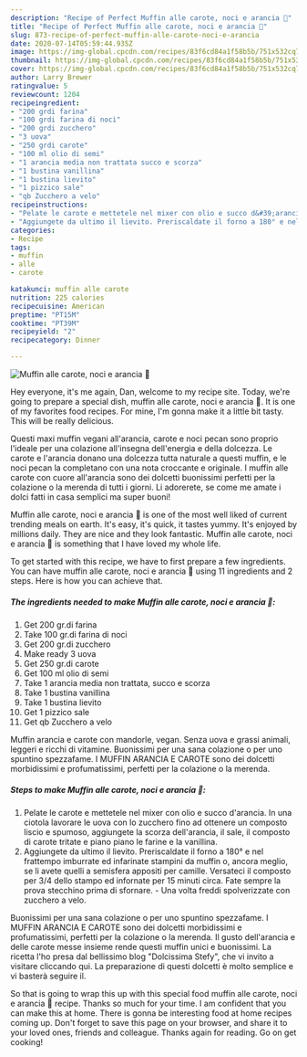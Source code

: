 ```yaml
---
description: "Recipe of Perfect Muffin alle carote, noci e arancia 🍊"
title: "Recipe of Perfect Muffin alle carote, noci e arancia 🍊"
slug: 873-recipe-of-perfect-muffin-alle-carote-noci-e-arancia
date: 2020-07-14T05:59:44.935Z
image: https://img-global.cpcdn.com/recipes/83f6cd84a1f58b5b/751x532cq70/muffin-alle-carote-noci-e-arancia-🍊-recipe-main-photo.jpg
thumbnail: https://img-global.cpcdn.com/recipes/83f6cd84a1f58b5b/751x532cq70/muffin-alle-carote-noci-e-arancia-🍊-recipe-main-photo.jpg
cover: https://img-global.cpcdn.com/recipes/83f6cd84a1f58b5b/751x532cq70/muffin-alle-carote-noci-e-arancia-🍊-recipe-main-photo.jpg
author: Larry Brewer
ratingvalue: 5
reviewcount: 1204
recipeingredient:
- "200 grdi farina"
- "100 grdi farina di noci"
- "200 grdi zucchero"
- "3 uova"
- "250 grdi carote"
- "100 ml olio di semi"
- "1 arancia media non trattata succo e scorza"
- "1 bustina vanillina"
- "1 bustina lievito"
- "1 pizzico sale"
- "qb Zucchero a velo"
recipeinstructions:
- "Pelate le carote e mettetele nel mixer con olio e succo d&#39;arancia. In una ciotola lavorare le uova con lo zucchero fino ad ottenere un composto liscio e spumoso, aggiungete la scorza dell&#39;arancia, il sale, il composto di carote tritate e piano piano le farine e la vanillina."
- "Aggiungete da ultimo il lievito. Preriscaldate il forno a 180° e nel frattempo imburrate ed infarinate stampini da muffin o, ancora meglio, se li avete quelli a semisfera appositi per camille. Versateci il composto per 3/4 dello stampo ed infornate per 15 minuti circa. Fate sempre la prova stecchino prima di sfornare.  Una volta freddi spolverizzate con zucchero a velo."
categories:
- Recipe
tags:
- muffin
- alle
- carote

katakunci: muffin alle carote 
nutrition: 225 calories
recipecuisine: American
preptime: "PT15M"
cooktime: "PT39M"
recipeyield: "2"
recipecategory: Dinner

---
```



![Muffin alle carote, noci e arancia 🍊](https://img-global.cpcdn.com/recipes/83f6cd84a1f58b5b/751x532cq70/muffin-alle-carote-noci-e-arancia-🍊-recipe-main-photo.jpg)

Hey everyone, it's me again, Dan, welcome to my recipe site. Today, we're going to prepare a special dish, muffin alle carote, noci e arancia 🍊. It is one of my favorites food recipes. For mine, I'm gonna make it a little bit tasty. This will be really delicious.

Questi maxi muffin vegani all&#39;arancia, carote e noci pecan sono proprio l&#39;ideale per una colazione all&#39;insegna dell&#39;energia e della dolcezza. Le carote e l&#39;arancia donano una dolcezza tutta naturale a questi muffin, e le noci pecan la completano con una nota croccante e originale. I muffin alle carote con cuore all&#39;arancia sono dei dolcetti buonissimi perfetti per la colazione o la merenda di tutti i giorni. Li adorerete, se come me amate i dolci fatti in casa semplici ma super buoni!

Muffin alle carote, noci e arancia 🍊 is one of the most well liked of current trending meals on earth. It's easy, it's quick, it tastes yummy. It's enjoyed by millions daily. They are nice and they look fantastic. Muffin alle carote, noci e arancia 🍊 is something that I have loved my whole life.


To get started with this recipe, we have to first prepare a few ingredients. You can have muffin alle carote, noci e arancia 🍊 using 11 ingredients and 2 steps. Here is how you can achieve that.

<!--inarticleads1-->

##### The ingredients needed to make Muffin alle carote, noci e arancia 🍊:

1. Get 200 gr.di farina
1. Take 100 gr.di farina di noci
1. Get 200 gr.di zucchero
1. Make ready 3 uova
1. Get 250 gr.di carote
1. Get 100 ml olio di semi
1. Take 1 arancia media non trattata, succo e scorza
1. Take 1 bustina vanillina
1. Take 1 bustina lievito
1. Get 1 pizzico sale
1. Get qb Zucchero a velo


Muffin arancia e carote con mandorle, vegan. Senza uova e grassi animali, leggeri e ricchi di vitamine. Buonissimi per una sana colazione o per uno spuntino spezzafame. I MUFFIN ARANCIA E CAROTE sono dei dolcetti morbidissimi e profumatissimi, perfetti per la colazione o la merenda. 

<!--inarticleads2-->

##### Steps to make Muffin alle carote, noci e arancia 🍊:

1. Pelate le carote e mettetele nel mixer con olio e succo d&#39;arancia. In una ciotola lavorare le uova con lo zucchero fino ad ottenere un composto liscio e spumoso, aggiungete la scorza dell&#39;arancia, il sale, il composto di carote tritate e piano piano le farine e la vanillina.
1. Aggiungete da ultimo il lievito. Preriscaldate il forno a 180° e nel frattempo imburrate ed infarinate stampini da muffin o, ancora meglio, se li avete quelli a semisfera appositi per camille. Versateci il composto per 3/4 dello stampo ed infornate per 15 minuti circa. Fate sempre la prova stecchino prima di sfornare.  - Una volta freddi spolverizzate con zucchero a velo.


Buonissimi per una sana colazione o per uno spuntino spezzafame. I MUFFIN ARANCIA E CAROTE sono dei dolcetti morbidissimi e profumatissimi, perfetti per la colazione o la merenda. Il gusto dell&#39;arancia e delle carote messe insieme rende questi muffin unici e buonissimi. La ricetta l&#39;ho presa dal bellissimo blog &#34;Dolcissima Stefy&#34;, che vi invito a visitare cliccando qui. La preparazione di questi dolcetti è molto semplice e vi basterà seguire il. 

So that is going to wrap this up with this special food muffin alle carote, noci e arancia 🍊 recipe. Thanks so much for your time. I am confident that you can make this at home. There is gonna be interesting food at home recipes coming up. Don't forget to save this page on your browser, and share it to your loved ones, friends and colleague. Thanks again for reading. Go on get cooking!
